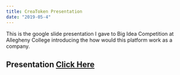 ```yaml
---
title: CreaToken Presentation
date: "2019-05-4"
---
```


This is the google slide presentation I gave to Big Idea Competition at Allegheny College
introducing the how would this platform work as a company.

<!-- end -->

## Presentation [Click Here](https://docs.google.com/presentation/d/e/2PACX-1vRUyTRv1coCifpEsf7AKREzfNaGrm8VGHrQdc3z7AavH-6kPAOOaa_MoBrMAAcn5b3jBC-7mV1EVlzx/pub?start=false&loop=false&delayms=3000)
